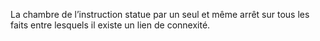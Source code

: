 La chambre de l’instruction statue par un seul et même arrêt sur tous les faits entre lesquels il existe un lien de connexité.